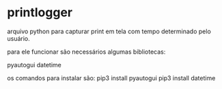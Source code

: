 # printlogger

arquivo python para capturar print em tela com tempo determinado pelo usuário.

para ele funcionar são necessários algumas bibliotecas:

pyautogui
datetime

os comandos para instalar são:
pip3 install pyautogui
pip3 install datetime
